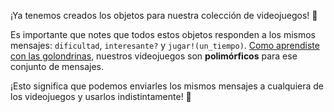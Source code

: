 ¡Ya tenemos creados los objetos para nuestra colección de videojuegos! :clap:

Es importante que notes que todos estos objetos responden a los mismos mensajes: `dificultad`, `interesante?` y `jugar!(un_tiempo)`. [Como aprendiste con las golondrinas](../exercises/mumukiproject/mumuki-guia-ruby-polimorfismo/8), nuestros videojuegos son **polimórficos** para ese conjunto de mensajes.

¡Esto significa que podemos enviarles los mismos mensajes a cualquiera de los videojuegos y usarlos indistintamente! :muscle:
